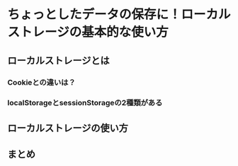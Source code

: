 # ちょっとしたデータの保存に！ローカルストレージの基本的な使い方  

## ローカルストレージとは  

### Cookieとの違いは？  

### localStorageとsessionStorageの2種類がある  

## ローカルストレージの使い方  

### 

### 

### 

## まとめ  